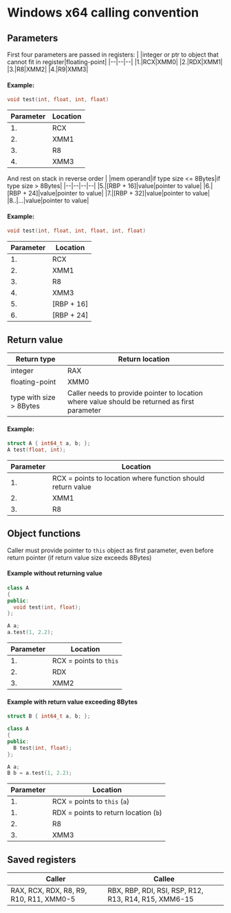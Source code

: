 # Windows x64 calling convention

## Parameters
First four parameters are passed in registers:
| |integer or ptr to object that cannot fit in register|floating-point|
|--|--|--|
|1.|RCX|XMM0|
|2.|RDX|XMM1|
|3.|R8|XMM2|
|4.|R9|XMM3|

#### Example: 
  ```cpp
  void test(int, float, int, float)
  ```
  |Parameter|Location|
  |--|--|
  |1.|RCX|
  |2.|XMM1|
  |3.|R8|
  |4.|XMM3|

And rest on stack in reverse order
| |mem operand|if type size <= 8Bytes|if type size > 8Bytes|
|--|--|--|--|
|5.|[RBP + 16]|value|pointer to value|
|6.|[RBP + 24]|value|pointer to value|
|7.|[RBP + 32]|value|pointer to value|
|8..|...|value|pointer to value|

#### Example: 
  ```cpp 
  void test(int, float, int, float, int, float) 
  ```
  |Parameter|Location|
  |--|--|
  |1.|RCX|
  |2.|XMM1|
  |3.|R8|
  |4.|XMM3|
  |5.|[RBP + 16]|
  |6.|[RBP + 24]|

## Return value
|Return type|Return location|
|--|--|
|integer|RAX|
|floating-point|XMM0|
|type with size > 8Bytes|Caller needs to provide pointer to location where value should be returned as first parameter|

#### Example: 
  ```cpp
  struct A { int64_t a, b; };
  A test(float, int);
  ```
  |Parameter|Location|
  |--|--|
  |1.|RCX = points to location where function should return value|
  |2.|XMM1|
  |3.|R8|

## Object functions
  Caller must provide pointer to `this` object as first parameter, even before return pointer (if return value size exceeds 8Bytes)
#### Example without returning value
  ```cpp
  class A
  {
  public:
    void test(int, float);
  };
  
  A a;
  a.test(1, 2.2);
  ```
  |Parameter|Location|
  |--|--|
  |1.|RCX = points to `this`|
  |2.|RDX|
  |3.|XMM2|
  
#### Example with return value exceeding 8Bytes
  ```cpp
  struct B { int64_t a, b; };
  
  class A
  {
  public:
    B test(int, float);
  };
  
  A a;
  B b = a.test(1, 2.2);
  ```
  |Parameter|Location|
  |--|--|
  |1.|RCX = points to `this` (`a`)|
  |1.|RDX = points to return location (`b`)|
  |2.|R8|
  |3.|XMM3|

## Saved registers
|Caller|Callee|
|--|--|
|RAX, RCX, RDX, R8, R9, R10, R11, XMM0-5|RBX, RBP, RDI, RSI, RSP, R12, R13, R14, R15, XMM6-15|